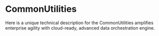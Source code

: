 # CommonUtilities
Here is a unique technical description for the CommonUtilities amplifies enterprise agility with cloud-ready, advanced data orchestration engine.
